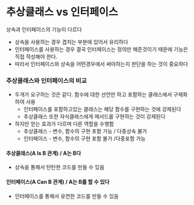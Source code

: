 # 추상클래스 vs 인터페이스 
상속과 인터페이스의 기능이 다르다
* 상속을 사용하는 경우 겹치는 부분에 있어서 유리하다
* 인터페이스를 사용하는 경우 결국 인터페이스는 정의만 해준것이기 때문에 기능은 직접 작성해야 한다.
* 따라서 인터페이스와 상속을 어떤경우에서 써야하는지 판단을 하는 것이 중요하다

### 추상클래스와 인터페이스의 비교
* 두개가 요구하는 것은 같다. 함수에 대한 선언만 하고 포함하는 클래스에서 구체화하여 사용
  * 인터페이스를 포함하고있는 클래스는 해당 함수를 구현하는 것에 강제된다
  * 추상클래스 또한 자식클래스에게 메서드를 구현하는 것이 강제된다
* 하지만 얻는 효과가 다르며 다른 역할을 수행함
  * 추상클래스 - 변수, 함수의 구현 포함 가능 / 다중상속 불가
  * 인터페이스 - 변수, 함수의 구현 포함 불가 /다중포함 가능
  
#### 추상클래스(A Is B 관계) / A는 B다
* 상속을 통해서 탄탄한 코드를 만들 수 있음


#### 인터페이스(A Can B 관계) / A는 B를 할 수 있다
* 인터페이스를 통해서 유연한 코드를 만들 수 있음